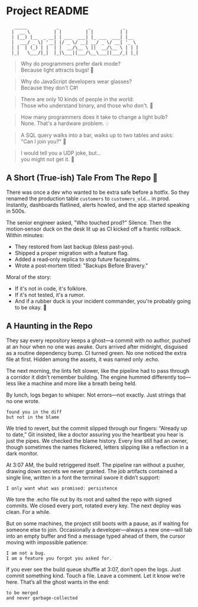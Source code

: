 # Project README

```
   _____           _           _            _     
  |  __ \         | |         | |          | |    
  | |__) |__  _ __| | ___  ___| |_ ___  ___| |__  
  |  ___/ _ \| '__| |/ _ \/ __| __/ _ \/ __| '_ \ 
  | |  | (_) | |  | |  __/\__ \ ||  __/\__ \ | | |
  |_|   \___/|_|  |_|\___||___/\__\___||___/_| |_|
```

> Why do programmers prefer dark mode?<br>
> Because light attracts bugs! 🐛

> Why do JavaScript developers wear glasses?<br>
> Because they don't C#!

> There are only 10 kinds of people in the world:<br>
> Those who understand binary, and those who don't. 🤖

> How many programmers does it take to change a light bulb?<br>
> None. That's a hardware problem. 💡

> A SQL query walks into a bar, walks up to two tables and asks:<br>
> "Can I join you?" 🍹

> I would tell you a UDP joke, but…<br>
> you might not get it. 📡

<!-- 
  🚨 Warning: You are now reading the README of a project so fresh, even the code is still googling "how to write Hello World."
  If you were looking for documentation, you might want to sit down—and maybe write some yourself.
  Don't worry, your code is safe... for now. 
-->

## A Short (True‑ish) Tale From The Repo 📖

There was once a dev who wanted to be extra safe before a hotfix. So they renamed the production table `customers` to `customers_old`... in prod. Instantly, dashboards flatlined, alerts howled, and the app started speaking in 500s.

The senior engineer asked, "Who touched prod?" Silence. Then the motion‑sensor duck on the desk lit up as CI kicked off a frantic rollback. Within minutes:
- They restored from last backup (bless past‑you).
- Shipped a proper migration with a feature flag.
- Added a read‑only replica to stop future facepalms.
- Wrote a post‑mortem titled: "Backups Before Bravery."

Moral of the story:
- If it's not in code, it's folklore.
- If it's not tested, it's a rumor.
- And if a rubber duck is your incident commander, you're probably going to be okay. 🦆

<!-- Add project description, setup instructions, and usage information here. -->

## A Haunting in the Repo

They say every repository keeps a ghost—a commit with no author, pushed at an hour when no one was awake. Ours arrived after midnight, disguised as a routine dependency bump. CI turned green. No one noticed the extra file at first. Hidden among the assets, it was named only .echo.

The next morning, the lints felt slower, like the pipeline had to pass through a corridor it didn’t remember building. The engine hummed differently too—less like a machine and more like a breath being held.

By lunch, logs began to whisper. Not errors—not exactly. Just strings that no one wrote.

    found you in the diff
    but not in the blame

We tried to revert, but the commit slipped through our fingers: “Already up to date,” Git insisted, like a doctor assuring you the heartbeat you hear is just the pipes. We checked the blame history. Every line still had an owner, though sometimes the names flickered, letters slipping like a reflection in a dark monitor.

At 3:07 AM, the build retriggered itself. The pipeline ran without a pusher, drawing down secrets we never granted. The job artifacts contained a single line, written in a font the terminal swore it didn’t support:

    I only want what was promised: persistence

We tore the .echo file out by its root and salted the repo with signed commits. We closed every port, rotated every key. The next deploy was clean. For a while.

But on some machines, the project still boots with a pause, as if waiting for someone else to join. Occasionally a developer—always a new one—will tab into an empty buffer and find a message typed ahead of them, the cursor moving with impossible patience:

    I am not a bug.
    I am a feature you forgot you asked for.

If you ever see the build queue shuffle at 3:07, don’t open the logs. Just commit something kind. Touch a file. Leave a comment. Let it know we’re here. That’s all the ghost wants in the end:

    to be merged
    and never garbage-collected
